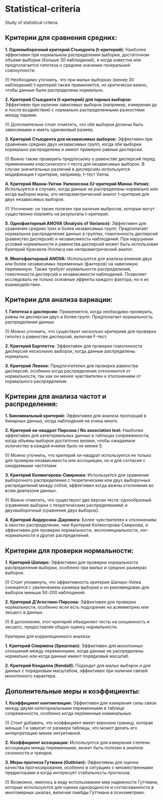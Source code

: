 # Statistical-criteria
Study of statistical criteria

## Критерии для сравнения средних:

__1. Одновыборочный критерий Стьюдента (t-критерий):__
Наиболее эффективен при нормальном распределении выборки, достаточном объеме выборки (больше 30 наблюдений), и когда известна или предполагается гипотеза о среднем значении генеральной совокупности.

(!) Необходимо уточнить, что при малых выборках (менее 30 наблюдений) t-критерий также применяется, но критически важно, чтобы данные были распределены нормально.

__2. Критерий Стьюдента (t-критерий) для парных выборок:__
Эффективен при наличии зависимых выборок (например, измерения до и после воздействия) с нормально распределенными разностями между парами.

(!) Дополнительно стоит отметить, что обе выборки должны быть зависимыми и иметь одинаковый размер.

__3. Критерий Стьюдента для независимых выборок:__
Эффективен при сравнении средних двух независимых групп, когда обе выборки нормально распределены и имеют примерно равные дисперсии.

(!) Важно также проверить предпосылку о равенстве дисперсий перед применением классического t-теста для независимых выборок. В случае значительных различий в дисперсиях используется модификация t-критерия, например, t-тест Уэлча.

__4. Критерий Манна-Уитни-Уилкоксона (U-критерий Манна-Уитни):__
Используется в случаях, когда данные не распределены нормально или когда выборки малы, это непараметрический аналог t-критерия для двух независимых выборок.

(!) Уточнение: он также полезен при наличии выбросов, которые могут существенно повлиять на результаты t-критерия.

__5. Однофакторный ANOVA (Analysis of Variance):__
Эффективен для сравнения средних трех и более независимых групп. Предполагает нормальное распределение данных в группах, гомогенность дисперсий (равенство дисперсий) и независимость наблюдений. При нарушении условий нормальности и равенства дисперсий может быть использован Критерий Краскела-Уоллиса как непараметрический аналог.

__6. Многофакторный ANOVA:__
Используется для анализа влияния двух или более независимых переменных (факторов) на зависимую переменную. Также требует нормальности распределения, гомогенности дисперсий и независимости наблюдений. Позволяет исследовать не только основные эффекты каждого фактора, но и их взаимодействие.

## Критерии для анализа вариации:

__1. Гипотеза о дисперсии:__
Применяется, когда необходимо проверить, равны ли дисперсии двух и более групп. Предполагает нормальность распределения данных

(!) Можно уточнить, что существует несколько критериев для проверки гипотез о равенстве дисперсий, включая F-тест.

__2. Критерий Бартлетта:__
Эффективен для проверки гомогенности дисперсий нескольких выборок, когда данные распределены нормально.

__3. Критерий Левене:__
Предпочтителен для проверки равенства дисперсий, особенно когда распределения отклоняются от нормальности, так как он менее чувствителен к отклонениям от нормального распределения.


## Критерии для анализа частот и распределения:

__1. Биномиальный критерий:__
Эффективен для анализа пропорций в бинарных данных, когда наблюдений не очень много.

__2. Критерий хи-квадрат Пирсона / No association test:__
Наиболее эффективен для категориальных данных в таблицах сопряженности, когда объемы выборок достаточно велики, чтобы ожидаемое количество в каждой ячейке было не менее 5.

(!) Можно уточнить, что критерий хи-квадрат используется не только для проверки независимости или ассоциации, но и для согласия с ожидаемыми частотами

__3. Критерий Колмогорова-Смирнова:__
Используется для сравнения выборочного распределения с теоретическим или двух выборочных распределений между собой, эффективен когда важны отклонения во всем диапазоне данных.

(!) Важно отметить, что существуют две версии теста: однообразный (сравнение выборки с теоретическим распределением) и двухвыборочный (сравнение двух выборок).

__4. Критерий Андерсона-Дарлинга:__
Более чувствителен к отклонениям в хвостах распределения, чем Критерий Колмогорова-Смирнова, и эффективен для проверки нормальности, экспоненциальности, лог-нормальности и других распределений.




## Критерии для проверки нормальности:

__1. Критерий Шапиро:__
Эффективен для проверки нормальности распределения выборки, особенно при малых и средних размерах выборок.

(!) Стоит упомянуть, что эффективность критерия Шапиро-Уилка снижается с увеличением размера выборки и он рекомендован для выборок меньше 50-200 наблюдений.
	
__2. Критерий Д'Агостино-Пирсона:__
Эффективен для проверки нормальности, особенно если есть подозрение на асимметрию или эксцесс в данных.

(!) В дополнение, этот критерий объединяет тесты на скошенность и эксцесс, предоставляя общую оценку нормальности.

Критерии для корреляционного анализа:

__1. Критерий Спирмена (Spearman):__
Эффективен для монотонных отношений между переменными, когда данные не распределены нормально или когда данные имеют порядковый масштаб.


__2. Критерий Кендалла (Kendall):__
Подходит для малых выборок и для данных с порядковым масштабом, эффективен при наличии связей монотонного характера.

## Дополнительные меры и коэффициенты:

__1. Коэффициент контингенции:__
Эффективен для измерения силы связи между двумя категориальными переменными в таблице сопряженности, особенно когда переменные номинальные.

(!) Стоит добавить, что коэффициент имеет верхнюю границу, которая меньше 1 и зависит от размера таблицы, что может делать его интерпретацию менее интуитивной.

__2. Коэффициент ассоциации:__
Используется для измерения степени ассоциации между переменными, может быть полезен в анализе сезонности и трендов.

__3. Меры прогноза Гутмана (Guttman):__
Эффективны для оценки качества прогнозирования, особенно в ситуациях с множественными предикторами и когда интересует стабильность прогнозов.

(!) Возможно, имелось в виду использование мер надежности Гуттмана, которые используются для оценки однородности и согласованности в многомерных шкалах, включая ламбды Гуттмана в психометрике.

